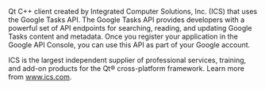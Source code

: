 Qt C++ client created by Integrated Computer Solutions, Inc. (ICS) that uses the Google Tasks API. The Google Tasks API provides developers with a powerful set of API endpoints for searching, reading, and updating Google Tasks content and metadata. Once you register your application in the Google API Console, you can use this API as part of your Google account.

ICS is the largest independent supplier of professional services, training, and add-on products for the Qt® cross-platform framework. Learn more from www.ics.com.
